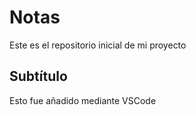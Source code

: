 # Notas
Este es el repositorio inicial de mi proyecto

## Subtítulo
Esto fue añadido mediante VSCode